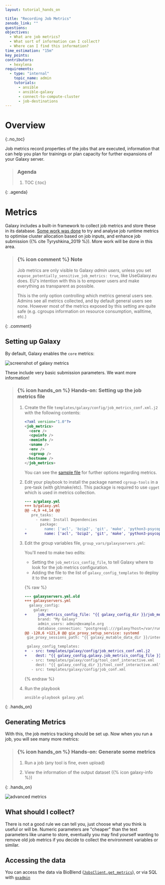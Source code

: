```yaml
---
layout: tutorial_hands_on

title: "Recording Job Metrics"
zenodo_link: ""
questions:
objectives:
  - What are job metrics?
  - What sort of information can I collect?
  - Where can I find this information?
time_estimation: "15m"
key_points:
contributors:
  - hexylena
requirements:
  - type: "internal"
    topic_name: admin
    tutorials:
      - ansible
      - ansible-galaxy
      - connect-to-compute-cluster
      - job-destinations
---
```


# Overview
{:.no_toc}

Job metrics record properties of the jobs that are executed, information that can help you plan for trainings or plan capacity for further expansions of your Galaxy server.

> ### Agenda
>
> 1. TOC
> {:toc}
>
{: .agenda}

# Metrics

Galaxy includes a built-in framework to collect job metrics and store these in its database. [Some work was done](https://github.com/galaxyproject/galaxy/blob/dev/lib/galaxy/config/sample/job_metrics_conf.xml.sample) to try and analyse job runtime metrics to optimise cluster allocation based on job inputs, and enhance job submission ({% cite Tyryshkina_2019 %}). More work will be done in this area.

> ### {% icon comment %} Note
>
> Job metrics are only visible to Galaxy *admin users*, unless you set `expose_potentially_sensitive_job_metrics: true`, like UseGalaxy.eu does. EU's intention with this is to empower users and make everything as transparent as possible.
>
> This is the only option controlling which metrics general users see. Admins see all metrics collected, and by default general users see none.
> However most of the metrics exposed by this setting are quite safe (e.g. cgroups information on resource consumption, walltime, etc.)
>
{: .comment}

## Setting up Galaxy

By default, Galaxy enables the `core` metrics:

![screenshot of galaxy metrics](../../images/job-metrics-basic.png)

These include very basic submission parameters. We want more information!

> ### {% icon hands_on %} Hands-on: Setting up the job metrics file
>
> 1. Create the file `templates/galaxy/config/job_metrics_conf.xml.j2` with the following contents:
>
>    ```xml
>    <?xml version="1.0"?>
>    <job_metrics>
>      <core />
>      <cpuinfo />
>      <meminfo />
>      <uname />
>      <env />
>      <cgroup />
>     <hostname />
>    </job_metrics>
>    ```
>
>    You can see the [sample file](https://github.com/galaxyproject/galaxy/blob/dev/lib/galaxy/config/sample/job_metrics_conf.xml.sample) for further options regarding metrics.
>
> 2. Edit your playbook to install the package named `cgroup-tools` in a pre-task (with git/make/etc). This package is required to use `cgget` which is used in metrics collection.
>
>    ```diff
>    --- a/galaxy.yml
>    +++ b/galaxy.yml
>    @@ -4,9 +4,14 @@
>       pre_tasks:
>         - name: Install Dependencies
>           package:
>    -        name: ['acl', 'bzip2', 'git', 'make', 'python3-psycopg2', 'tar', 'virtualenv']
>    +        name: ['acl', 'bzip2', 'git', 'make', 'python3-psycopg2', 'tar', 'virtualenv', 'cgroup-tools']
>    ```
>
> 3. Edit the group variables file, `group_vars/galaxyservers.yml`:
>
>    You'll need to make two edits:
>    - Setting the `job_metrics_config_file`, to tell Galaxy where to look for the job metrics configuration.
>    - Adding the file to the list of `galaxy_config_templates` to deploy it to the server:
>
>    {% raw %}
>    ```diff
>    --- galaxyservers.yml.old
>    +++ galaxyservers.yml
>      galaxy_config:
>        galaxy:
>    +     job_metrics_config_file: "{{ galaxy_config_dir }}/job_metrics_conf.xml"
>          brand: "My Galaxy"
>          admin_users: admin@example.org
>          database_connection: "postgresql:///galaxy?host=/var/run/postgresql"
>    @@ -120,6 +121,8 @@ gie_proxy_setup_service: systemd
>     gie_proxy_sessions_path: "{{ galaxy_mutable_data_dir }}/interactivetools_map.sqlite"
>
>     galaxy_config_templates:
>    +  - src: templates/galaxy/config/job_metrics_conf.xml.j2
>    +    dest: "{{ galaxy_config.galaxy.job_metrics_config_file }}"
>       - src: templates/galaxy/config/tool_conf_interactive.xml
>         dest: "{{ galaxy_config_dir }}/tool_conf_interactive.xml"
>       - src: templates/galaxy/config/job_conf.xml
>    ```
>    {% endraw %}
>
> 4. Run the playbook
>
>    ```
>    ansible-playbook galaxy.yml
>    ```
{: .hands_on}


## Generating Metrics

With this, the job metrics tracking should be set up. Now when you run a job, you will see many more metrics:

> ### {% icon hands_on %} Hands-on: Generate some metrics
>
> 1. Run a job (any tool is fine, even upload)
>
> 2. View the information of the output dataset ({% icon galaxy-info %})
>
{: .hands_on}

![advanced metrics](../../images/job-metrics-advanced.png)


## What should I collect?

There is not a good rule we can tell you, just choose what you think is useful or will be. Numeric parameters are "cheaper" than the text parameters like uname to store, eventually you may find yourself wanting to remove old job metrics if you decide to collect the environment variables or similar.

## Accessing the data

You can access the data via BioBlend ([`JobsClient.get_metrics`](https://bioblend.readthedocs.io/en/latest/api_docs/galaxy/all.html#bioblend.galaxy.jobs.JobsClient.get_metrics)), or via SQL with [`gxadmin`](https://usegalaxy-eu.github.io/gxadmin/#/README.query?id=query-tool-metrics)

